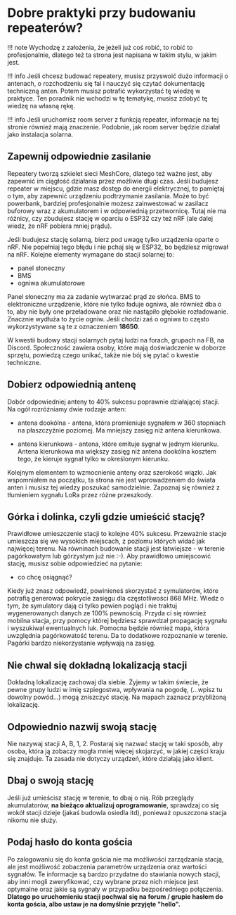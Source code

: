 # Dobre praktyki przy budowaniu repeaterów?

!!! note
    Wychodzę z założenia, że jeżeli już coś robić, to robić to profesjonalnie, dlatego też ta strona jest napisana w takim stylu, w jakim jest. 

!!! info
    Jeśli chcesz budować repeatery, musisz przyswoić dużo informacji o antenach, o rozchodzeniu się fal i nauczyć się czytać dokumentację techniczną anten. Potem musisz potrafić wykorzystać tę wiedzę w praktyce. Ten poradnik nie wchodzi w tę tematykę, musisz zdobyć tę wiedzę na własną rękę.

!!! info
	Jeśli uruchomisz room server z funkcją repeater, informacje na tej stronie również mają znaczenie. Podobnie, jak room server będzie działał jako instalacja solarna.

## Zapewnij odpowiednie zasilanie

Repeatery tworzą szkielet sieci MeshCore, dlatego też ważne jest, aby zapewnić im ciągłość działania przez możliwie długi czas. Jeśli budujesz repeater w miejscu, gdzie masz dostęp do energii elektrycznej, to pamiętaj o tym, aby zapewnić urządzeniu podtrzymanie zasilania. Może to być powerbank, bardziej profesjonalnie możesz zainwestować w zasilacz buforowy wraz z akumulatorem i w odpowiednią przetwornicę. Tutaj nie ma różnicy, czy zbudujesz stację w oparciu o ESP32 czy też nRF (ale dalej wiedz, że nRF pobiera mniej prądu).

Jeśli budujesz stację solarną, bierz pod uwagę tylko urządzenia oparte o nRF. Nie popełniaj tego błędu i nie pchaj się w ESP32, bo będziesz migrował na nRF. Kolejne elementy wymagane do stacji solarnej to:

- panel słoneczny
- BMS
- ogniwa akumulatorowe

Panel słoneczny ma za zadanie wytwarzać prąd ze słońca. BMS to elektroniczne urządzenie, które nie tylko ładuje ogniwa, ale również dba o to, aby nie były one przeładowane oraz nie nastąpiło głębokie rozładowanie. Znacznie wydłuża to życie ogniw. Jeśli chodzi zaś o ogniwa to często wykorzystywane są te z oznaczeniem **18650**.

W kwestii budowy stacji solarnych pytaj ludzi na forach, grupach na FB, na Discord. Społeczność zawiera osoby, które mają doświadczenie w doborze sprzętu, powiedzą czego unikać, także nie bój się pytać o kwestie techniczne.

## Dobierz odpowiednią antenę

Dobór odpowiedniej anteny to 40% sukcesu poprawnie działającej stacji. Na ogół rozróżniamy dwie rodzaje anten:

- antena dookólna - antena, która promieniuje sygnałem w 360 stopniach na płaszczyźnie poziomej. Ma mniejszy zasięg niż antena kierunkowa. 

- antena kierunkowa - antena, które emituje sygnał w jednym kierunku. Antena kierunkowa ma większy zasięg niż antena dookólna kosztem tego, że kieruje sygnał tylko w określonym kierunku. 

Kolejnym elementem to wzmocnienie anteny oraz szerokość wiązki. Jak wspomniałem na początku, ta strona nie jest wprowadzeniem do świata anten i musisz tej wiedzy poszukać samodzielnie. Zapoznaj się również z tłumieniem sygnału LoRa przez różne przeszkody.

## Górka i dolinka, czyli gdzie umieścić stację?

Prawidłowe umieszczenie stacji to kolejne 40% sukcesu. Przeważnie stacje umieszcza się we wysokich miejscach, z poziomu których widać jak najwięcej terenu. Na równinach budowanie stacji jest łatwiejsze - w terenie pagórkowatym lub górzystym już nie :-). Aby prawidłowo umiejscowić stację, musisz sobie odpowiedzieć na pytanie:

- co chcę osiągnąć?

Kiedy już znasz odpowiedź, powinieneś skorzystać z symulatorów, które potrafią generować pokrycie zasięgu dla częstotliwości 868 MHz. Wiedz o tym, że symulatory dają ci tylko pewien pogląd i nie traktuj wygenerowanych danych ze 100% pewnością. Przyda ci się również mobilna stacja, przy pomocy której będziesz sprawdzał propagację sygnału i wyszukiwał ewentualnych luk.  Pomocna będzie również mapa, która uwzględnia pagórkowatość terenu. Da to dodatkowe rozpoznanie w terenie. Pagórki bardzo niekorzystanie wpływają na zasięg. 

## Nie chwal się dokładną lokalizacją stacji

Dokładną lokalizację zachowaj dla siebie. Żyjemy w takim świecie, że pewne grupy ludzi w imię szpiegostwa, wpływania na pogodę,  (...wpisz tu dowolny powód...) mogą zniszczyć stację. Na mapach zaznacz przybliżoną lokalizację. 

## Odpowiednio nazwij swoją stację

Nie nazywaj stacji A, B, 1, 2. Postaraj się nazwać stację w taki sposób, aby osoba, która ją zobaczy mogła mniej więcej skojarzyć, w jakiej części kraju się znajduje. Ta zasada nie dotyczy urządzeń, które działają jako klient. 

## Dbaj o swoją stację

Jeśli już umieścisz stację w terenie, to dbaj o nią. Rób przeglądy akumulatorów, **na bieżąco aktualizuj oprogramowanie**, sprawdzaj co się wokół stacji dzieje (jakaś budowla osiedla itd), ponieważ opuszczona stacja nikomu nie służy. 

## Podaj hasło do konta gościa

Po zalogowaniu się do konta gościa nie ma możliwości zarządzania stacją, ale jest możliwość zobaczenia parametrów urządzenia oraz wartości sygnałów. Te informacje są bardzo przydatne do stawiania nowych stacji, aby inni mogli zweryfikować, czy wybrane przez nich miejsce jest optymalne oraz jakie są sygnały w przypadku bezpośredniego połączenia. **Dlatego po uruchomieniu stacji pochwal się na forum / grupie hasłem do konta gościa, albo ustaw je na domyślnie przyjęte "hello".**